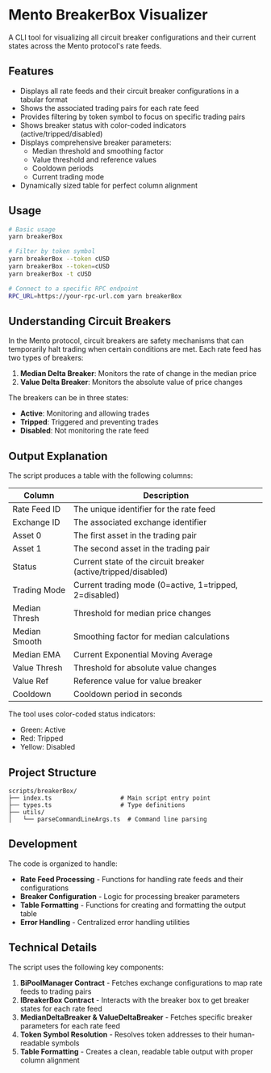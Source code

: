 # Mento BreakerBox Visualizer

A CLI tool for visualizing all circuit breaker configurations and their current states across the Mento protocol's rate feeds.

## Features

- Displays all rate feeds and their circuit breaker configurations in a tabular format
- Shows the associated trading pairs for each rate feed
- Provides filtering by token symbol to focus on specific trading pairs
- Shows breaker status with color-coded indicators (active/tripped/disabled)
- Displays comprehensive breaker parameters:
  - Median threshold and smoothing factor
  - Value threshold and reference values
  - Cooldown periods
  - Current trading mode
- Dynamically sized table for perfect column alignment

## Usage

```bash
# Basic usage
yarn breakerBox

# Filter by token symbol
yarn breakerBox --token cUSD
yarn breakerBox --token=cUSD
yarn breakerBox -t cUSD

# Connect to a specific RPC endpoint
RPC_URL=https://your-rpc-url.com yarn breakerBox
```

## Understanding Circuit Breakers

In the Mento protocol, circuit breakers are safety mechanisms that can temporarily halt trading when certain conditions are met. Each rate feed has two types of breakers:

1. **Median Delta Breaker**: Monitors the rate of change in the median price
2. **Value Delta Breaker**: Monitors the absolute value of price changes

The breakers can be in three states:

- **Active**: Monitoring and allowing trades
- **Tripped**: Triggered and preventing trades
- **Disabled**: Not monitoring the rate feed

## Output Explanation

The script produces a table with the following columns:

| Column        | Description                                                    |
| ------------- | -------------------------------------------------------------- |
| Rate Feed ID  | The unique identifier for the rate feed                        |
| Exchange ID   | The associated exchange identifier                             |
| Asset 0       | The first asset in the trading pair                            |
| Asset 1       | The second asset in the trading pair                           |
| Status        | Current state of the circuit breaker (active/tripped/disabled) |
| Trading Mode  | Current trading mode (0=active, 1=tripped, 2=disabled)         |
| Median Thresh | Threshold for median price changes                             |
| Median Smooth | Smoothing factor for median calculations                       |
| Median EMA    | Current Exponential Moving Average                             |
| Value Thresh  | Threshold for absolute value changes                           |
| Value Ref     | Reference value for value breaker                              |
| Cooldown      | Cooldown period in seconds                                     |

The tool uses color-coded status indicators:

- Green: Active
- Red: Tripped
- Yellow: Disabled

## Project Structure

```
scripts/breakerBox/
├── index.ts                   # Main script entry point
├── types.ts                   # Type definitions
├── utils/
│   └── parseCommandLineArgs.ts  # Command line parsing
```

## Development

The code is organized to handle:

- **Rate Feed Processing** - Functions for handling rate feeds and their configurations
- **Breaker Configuration** - Logic for processing breaker parameters
- **Table Formatting** - Functions for creating and formatting the output table
- **Error Handling** - Centralized error handling utilities

## Technical Details

The script uses the following key components:

1. **BiPoolManager Contract** - Fetches exchange configurations to map rate feeds to trading pairs
2. **IBreakerBox Contract** - Interacts with the breaker box to get breaker states for each rate feed
3. **MedianDeltaBreaker & ValueDeltaBreaker** - Fetches specific breaker parameters for each rate feed
4. **Token Symbol Resolution** - Resolves token addresses to their human-readable symbols
5. **Table Formatting** - Creates a clean, readable table output with proper column alignment
